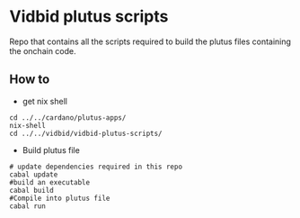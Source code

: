 # Vidbid plutus scripts

Repo that contains all the scripts required to build the plutus files containing the onchain code. 

## How to
- get nix shell
```
cd ../../cardano/plutus-apps/
nix-shell
cd ../../vidbid/vidbid-plutus-scripts/
```
- Build plutus file
```
# update dependencies required in this repo
cabal update
#build an executable
cabal build
#Compile into plutus file
cabal run
```